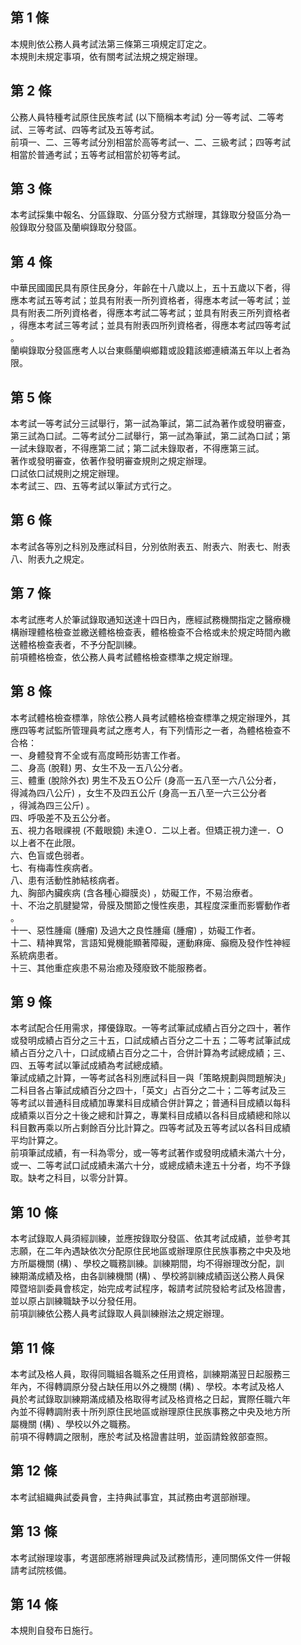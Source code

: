 第 1 條
-------
本規則依公務人員考試法第三條第三項規定訂定之。  
本規則未規定事項，依有關考試法規之規定辦理。

第 2 條
-------
公務人員特種考試原住民族考試 (以下簡稱本考試) 分一等考試、二等考  
試、三等考試、四等考試及五等考試。  
前項一、二、三等考試分別相當於高等考試一、二、三級考試；四等考試  
相當於普通考試；五等考試相當於初等考試。

第 3 條
-------
本考試採集中報名、分區錄取、分區分發方式辦理，其錄取分發區分為一  
般錄取分發區及蘭嶼錄取分發區。

第 4 條
-------
中華民國國民具有原住民身分，年齡在十八歲以上，五十五歲以下者，得  
應本考試五等考試；並具有附表一所列資格者，得應本考試一等考試；並  
具有附表二所列資格者，得應本考試二等考試；並具有附表三所列資格者  
，得應本考試三等考試；並具有附表四所列資格者，得應本考試四等考試  
。  
蘭嶼錄取分發區應考人以台東縣蘭嶼鄉籍或設籍該鄉連續滿五年以上者為  
限。

第 5 條
-------
本考試一等考試分三試舉行，第一試為筆試，第二試為著作或發明審查，  
第三試為口試。二等考試分二試舉行，第一試為筆試，第二試為口試；第  
一試未錄取者，不得應第二試；第二試未錄取者，不得應第三試。  
著作或發明審查，依著作發明審查規則之規定辦理。  
口試依口試規則之規定辦理。  
本考試三、四、五等考試以筆試方式行之。

第 6 條
-------
本考試各等別之科別及應試科目，分別依附表五、附表六、附表七、附表  
八、附表九之規定。

第 7 條
-------
本考試應考人於筆試錄取通知送達十四日內，應經試務機關指定之醫療機  
構辦理體格檢查並繳送體格檢查表，體格檢查不合格或未於規定時間內繳  
送體格檢查表者，不予分配訓練。  
前項體格檢查，依公務人員考試體格檢查標準之規定辦理。

第 8 條
-------
本考試體格檢查標準，除依公務人員考試體格檢查標準之規定辦理外，其  
應四等考試監所管理員考試之應考人，有下列情形之一者，為體格檢查不  
合格：  
一、身體發育不全或有高度畸形妨害工作者。  
二、身高 (脫鞋) 男、女生不及一五八公分者。  
三、體重 (脫除外衣) 男生不及五Ｏ公斤 (身高一五八至一六八公分者，  
    得減為四八公斤) ，女生不及四五公斤 (身高一五八至一六三公分者  
    ，得減為四三公斤) 。  
四、呼吸差不及五公分者。  
五、視力各眼祼視 (不戴眼鏡) 未達Ｏ．二以上者。但矯正視力達一．Ｏ  
    以上者不在此限。  
六、色盲或色弱者。  
七、有梅毒性疾病者。  
八、患有活動性肺結核病者。  
九、胸部內臟疾病 (含各種心瓣膜炎) ，妨礙工作，不易治療者。  
十、不治之肌腱變常，骨膜及關節之慢性疾患，其程度深重而影響動作者  
    。  
十一、惡性腫瘍 (腫瘤) 及過大之良性腫瘍 (腫瘤) ，妨礙工作者。  
十二、精神異常，言語知覺機能顯著障礙，運動麻痺、癲癇及發作性神經  
      系統病患者。  
十三、其他重症疾患不易治癒及殘廢致不能服務者。

第 9 條
-------
本考試配合任用需求，擇優錄取。一等考試筆試成績占百分之四十，著作  
或發明成績占百分之三十五，口試成績占百分之二十五；二等考試筆試成  
績占百分之八十，口試成績占百分之二十，合併計算為考試總成績；三、  
四、五等考試以筆試成績為考試總成績。  
筆試成績之計算，一等考試各科別應試科目一與「策略規劃與問題解決」  
二科目各占筆試成績百分之四十，「英文」占百分之二十；二等考試及三  
等考試以普通科目成績加專業科目成績合併計算之；普通科目成績以每科  
成績乘以百分之十後之總和計算之，專業科目成績以各科目成績總和除以  
科目數再乘以所占剩餘百分比計算之。四等考試及五等考試以各科目成績  
平均計算之。  
前項筆試成績，有一科為零分，或一等考試著作或發明成績未滿六十分，  
或一、二等考試口試成績未滿六十分，或總成績未達五十分者，均不予錄  
取。缺考之科目，以零分計算。

第 10 條
--------
本考試錄取人員須經訓練，並應按錄取分發區、依其考試成績，並參考其  
志願，在二年內遇缺依次分配原住民地區或辦理原住民族事務之中央及地  
方所屬機關 (構) 、學校之職務訓練。訓練期間，均不得辦理改分配，訓  
練期滿成績及格，由各訓練機關 (構) 、學校將訓練成績函送公務人員保  
障暨培訓委員會核定，始完成考試程序，報請考試院發給考試及格證書，  
並以原占訓練職缺予以分發任用。  
前項訓練依公務人員考試錄取人員訓練辦法之規定辦理。

第 11 條
--------
本考試及格人員，取得同職組各職系之任用資格，訓練期滿翌日起服務三  
年內，不得轉調原分發占缺任用以外之機關 (構) 、學校。本考試及格人  
員於考試錄取訓練期滿成績及格取得考試及格資格之日起，實際任職六年  
內並不得轉調附表十所列原住民地區或辦理原住民族事務之中央及地方所  
屬機關 (構) 、學校以外之職務。  
前項不得轉調之限制，應於考試及格證書註明，並函請銓敘部查照。

第 12 條
--------
本考試組織典試委員會，主持典試事宜，其試務由考選部辦理。

第 13 條
--------
本考試辦理竣事，考選部應將辦理典試及試務情形，連同關係文件一併報  
請考試院核備。

第 14 條
--------
本規則自發布日施行。

